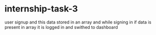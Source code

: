 # internship-task-3
user signup and this data stored in an array and while signing in if data is present in array it is logged in and swithed to dashboard
